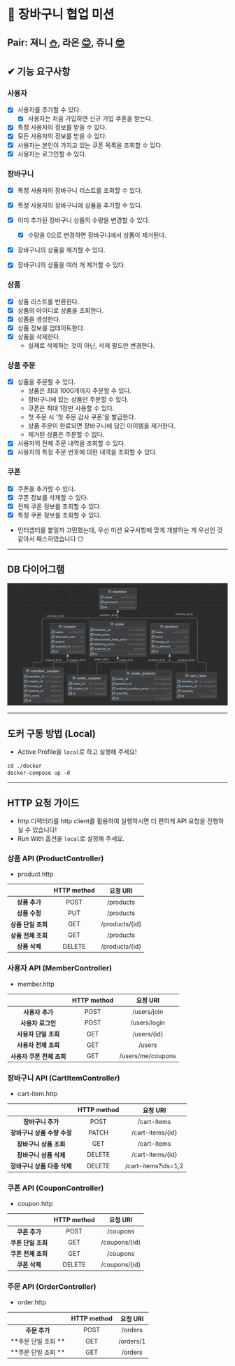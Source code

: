 # 🧺 장바구니 협업 미션

## Pair: 져니 [⛄️](http://github.com/cl8d), 라온 [😊](https://github.com/mcodnjs), 쥬니 [😎](https://github.com/cpot5620)

## ✔ 기능 요구사항
### 사용자

- [x] 사용자를 추가할 수 있다.
  - [x] 사용자는 처음 가입하면 신규 가입 쿠폰을 받는다.
- [x] 특정 사용자의 정보를 받을 수 있다.
- [x] 모든 사용자의 정보를 받을 수 있다.
- [x] 사용자는 본인이 가지고 있는 쿠폰 목록을 조회할 수 있다.
- [x] 사용자는 로그인할 수 있다.

### 장바구니

- [x] 특정 사용자의 장바구니 리스트를 조회할 수 있다.
- [x] 특정 사용자의 장바구니에 상품을 추가할 수 있다.
- [x] 이미 추가된 장바구니 상품의 수량을 변경할 수 있다.
  - [x] 수량을 0으로 변경하면 장바구니에서 상품이 제거된다.
- [x] 장바구니의 상품을 제거할 수 있다.
- [x] 장바구니의 상품을 여러 개 제거할 수 있다.


### 상품
- [x] 상품 리스트를 반환한다.
- [x] 상품의 아이디로 상품을 조회한다.
- [x] 상품을 생성한다.
- [x] 상품 정보를 업데이트한다.
- [x] 상품을 삭제한다. 
  - 실제로 삭제하는 것이 아닌, 삭제 필드만 변경한다.

### 상품 주문
- [x] 상품을 주문할 수 있다.
  - 상품은 최대 1000개까지 주문할 수 있다. 
  - 장바구니에 있는 상품만 주문할 수 있다.
  - 쿠폰은 최대 1장만 사용할 수 있다.
  - 첫 주문 시 '첫 주문 감사 쿠폰'을 발급한다.
  - 상품 주문이 완료되면 장바구니에 담긴 아이템을 제거한다.
  - 제거된 상품은 주문할 수 없다.
- [x] 사용자의 전체 주문 내역을 조회할 수 있다.
- [x] 사용자의 특정 주문 번호에 대한 내역을 조회할 수 있다.

### 쿠폰
- [x] 쿠폰을 추가할 수 있다.
- [x] 쿠폰 정보를 삭제할 수 있다.
- [x] 전체 쿠폰 정보를 조회할 수 있다.
- [x] 특정 쿠폰 정보를 조회할 수 있다.
- 인터셉터를 붙일까 고민했는데, 우선 미션 요구사항에 맞게 개발하는 게 우선인 것 같아서 패스하였습니다 😶

---

## DB 다이어그램
<img src="https://raw.githubusercontent.com/Cl8D/jwp-shopping-order/4dbe8e0b7252fb66f40dbcff12f1c21ffda558e1/src/main/resources/static/file/db-diagram.png">

---

## 도커 구동 방법 (Local)
- Active Profile을 `local`로 하고 실행해 주세요!
```
cd ./docker
docker-compose up -d
```

---

## HTTP 요청 가이드
- http 디렉터리를 http client를 활용하여 실행하시면 더 편하게 API 요청을 진행하실 수 있습니다!
- Run With 옵션을 `local`로 설정해 주세요.

### 상품 API (ProductController)
- product.http

|              | HTTP method |     요청 URI     |
|:------------:|:-----------:|:--------------:|
|  **상품 추가**   |    POST     |   /products    |
|  **상품 수정**   |     PUT     |   /products    |
| **상품 단일 조회** |     GET     | /products/{id} |
| **상품 전체 조회** |     GET     |   /products    |
|  **상품 삭제**   |   DELETE    | /products/{id} |


### 사용자 API (MemberController)
- member.http

|                  | HTTP method |       요청 URI      |
|:----------------:|:-----------:|:-----------------:|
|    **사용자 추가**    |    POST     |    /users/join    |
|   **사용자 로그인**    |    POST     |    /users/login   |
|  **사용자 단일 조회**   |     GET     |    /users/{id}    |
|  **사용자 전체 조회**   |     GET     |       /users      |
| **사용자 쿠폰 전체 조회** |     GET     | /users/me/coupons |

### 장바구니 API (CartItemController)
- cart-item.http

|                   | HTTP method |       요청 URI        |
|:-----------------:|:-----------:|:-------------------:|
|    **장바구니 추가**    |    POST     |     /cart-items     |
| **장바구니 상품 수량 수정** |    PATCH    |  /cart-items/{id}   |
|  **장바구니 상품 조회**   |     GET     |     /cart-items     |
|  **장바구니 상품 삭제**   |   DELETE    |  /cart-items/{id}   |
| **장바구니 상품 다중 삭제** |   DELETE    | /cart-items?ids=1,2 |

### 쿠폰 API (CouponController)
- coupon.http

|              | HTTP method |    요청 URI     |
|:------------:|:-----------:|:-------------:|
|  **쿠폰 추가**   |    POST     |   /coupons    |
| **쿠폰 단일 조회** |     GET     | /coupons/{id} |
| **쿠폰 전체 조회** |     GET     |   /coupons    |
|  **쿠폰 삭제**   |   DELETE    | /coupons/{id} |

### 주문 API (OrderController)
- order.http

|               | HTTP method |  요청 URI   |
|:-------------:|:-----------:|:---------:|
|   **주문 추가**   |    POST     |  /orders  |
| **주문 단일 조회 ** |     GET     | /orders/1 |
| **주문 단일 조회 ** |     GET     |  /orders  |
